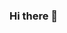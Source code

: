 ### Hi there 👋

<!--
**zengru001usst/zengru001usst** is a ✨ _special_ ✨ repository because its `README.md` (this file) appears on your GitHub profile.

Here are some ideas to get you started:

- 🔭 I’m currently working on ...
- 🌱 I’m currently learning computer vision at University of ShangHai for Science and Technology as an undergraduate student
- 👯 I’m looking to collaborate on ...
- 🤔 I’m looking for help with ...
- 💬 Ask me about ...
- 📫 How to reach me: 
      e-mail: zengru_neo@163.com
      phone number: CN(+86) 13122887962
- 😄 Pronouns: ...
- ⚡ Fun fact: ...
-->
